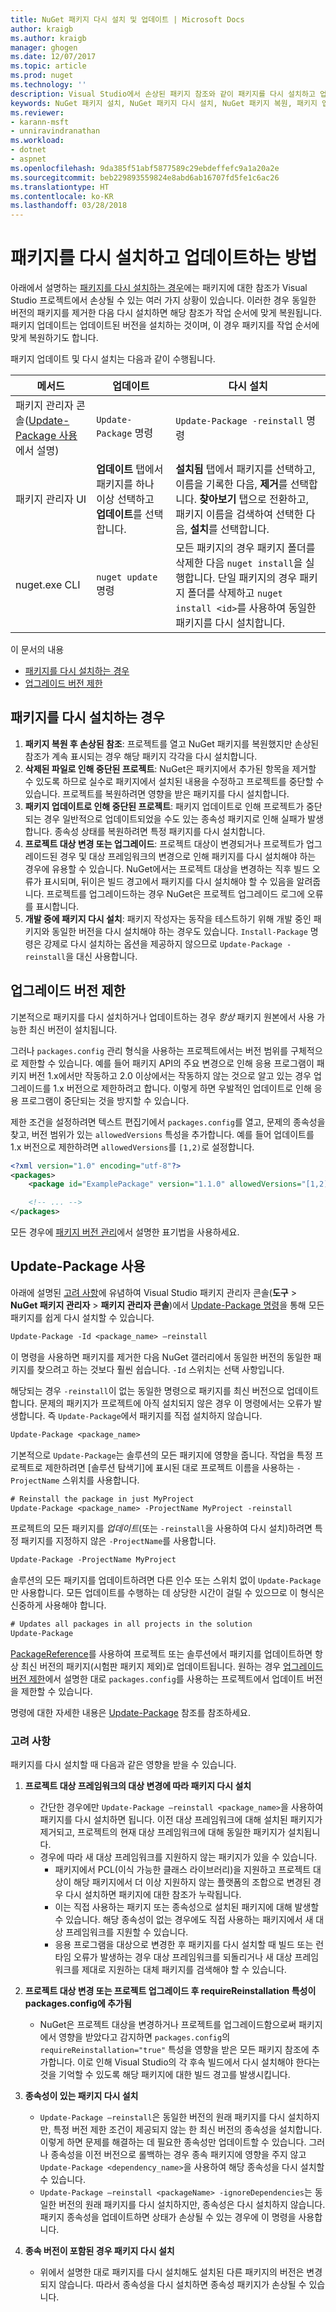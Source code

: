 ```yaml
---
title: NuGet 패키지 다시 설치 및 업데이트 | Microsoft Docs
author: kraigb
ms.author: kraigb
manager: ghogen
ms.date: 12/07/2017
ms.topic: article
ms.prod: nuget
ms.technology: ''
description: Visual Studio에서 손상된 패키지 참조와 같이 패키지를 다시 설치하고 업데이트해야 하는 경우에 대해 자세히 설명합니다.
keywords: NuGet 패키지 설치, NuGet 패키지 다시 설치, NuGet 패키지 복원, 패키지 업데이트, 패키지 복원, 손상된 참조 수정
ms.reviewer:
- karann-msft
- unniravindranathan
ms.workload:
- dotnet
- aspnet
ms.openlocfilehash: 9da385f51abf5877589c29ebdeffefc9a1a20a2e
ms.sourcegitcommit: beb229893559824e8abd6ab16707fd5fe1c6ac26
ms.translationtype: HT
ms.contentlocale: ko-KR
ms.lasthandoff: 03/28/2018
---
```

# <a name="how-to-reinstall-and-update-packages"></a>패키지를 다시 설치하고 업데이트하는 방법

아래에서 설명하는 [패키지를 다시 설치하는 경우](#when-to-reinstall-a-package)에는 패키지에 대한 참조가 Visual Studio 프로젝트에서 손상될 수 있는 여러 가지 상황이 있습니다. 이러한 경우 동일한 버전의 패키지를 제거한 다음 다시 설치하면 해당 참조가 작업 순서에 맞게 복원됩니다. 패키지 업데이트는 업데이트된 버전을 설치하는 것이며, 이 경우 패키지를 작업 순서에 맞게 복원하기도 합니다.

패키지 업데이트 및 다시 설치는 다음과 같이 수행됩니다.

| 메서드 | 업데이트 | 다시 설치 |
| --- | --- | --- |
| 패키지 관리자 콘솔([Update-Package 사용](#using-update-package)에서 설명) | `Update-Package` 명령 | `Update-Package -reinstall` 명령 |
| 패키지 관리자 UI | **업데이트** 탭에서 패키지를 하나 이상 선택하고 **업데이트**를 선택합니다. | **설치됨** 탭에서 패키지를 선택하고, 이름을 기록한 다음, **제거**를 선택합니다. **찾아보기** 탭으로 전환하고, 패키지 이름을 검색하여 선택한 다음, **설치**를 선택합니다. |
| nuget.exe CLI | `nuget update` 명령 | 모든 패키지의 경우 패키지 폴더를 삭제한 다음 `nuget install`을 실행합니다. 단일 패키지의 경우 패키지 폴더를 삭제하고 `nuget install <id>`를 사용하여 동일한 패키지를 다시 설치합니다. |

이 문서의 내용

- [패키지를 다시 설치하는 경우](#when-to-reinstall-a-package)
- [업그레이드 버전 제한](#constraining-upgrade-versions)

## <a name="when-to-reinstall-a-package"></a>패키지를 다시 설치하는 경우

1. **패키지 복원 후 손상된 참조**: 프로젝트를 열고 NuGet 패키지를 복원했지만 손상된 참조가 계속 표시되는 경우 해당 패키지 각각을 다시 설치합니다.
1. **삭제된 파일로 인해 중단된 프로젝트**: NuGet은 패키지에서 추가된 항목을 제거할 수 있도록 하므로 실수로 패키지에서 설치된 내용을 수정하고 프로젝트를 중단할 수 있습니다. 프로젝트를 복원하려면 영향을 받은 패키지를 다시 설치합니다.
1. **패키지 업데이트로 인해 중단된 프로젝트**: 패키지 업데이트로 인해 프로젝트가 중단되는 경우 일반적으로 업데이트되었을 수도 있는 종속성 패키지로 인해 실패가 발생합니다. 종속성 상태를 복원하려면 특정 패키지를 다시 설치합니다.
1. **프로젝트 대상 변경 또는 업그레이드**: 프로젝트 대상이 변경되거나 프로젝트가 업그레이드된 경우 및 대상 프레임워크의 변경으로 인해 패키지를 다시 설치해야 하는 경우에 유용할 수 있습니다. NuGet에서는 프로젝트 대상을 변경하는 직후 빌드 오류가 표시되며, 뒤이은 빌드 경고에서 패키지를 다시 설치해야 할 수 있음을 알려줍니다. 프로젝트를 업그레이드하는 경우 NuGet은 프로젝트 업그레이드 로그에 오류를 표시합니다.
1. **개발 중에 패키지 다시 설치**: 패키지 작성자는 동작을 테스트하기 위해 개발 중인 패키지와 동일한 버전을 다시 설치해야 하는 경우도 있습니다. `Install-Package` 명령은 강제로 다시 설치하는 옵션을 제공하지 않으므로 `Update-Package -reinstall`을 대신 사용합니다.

## <a name="constraining-upgrade-versions"></a>업그레이드 버전 제한

기본적으로 패키지를 다시 설치하거나 업데이트하는 경우 *항상* 패키지 원본에서 사용 가능한 최신 버전이 설치됩니다.

그러나 `packages.config` 관리 형식을 사용하는 프로젝트에서는 버전 범위를 구체적으로 제한할 수 있습니다. 예를 들어 패키지 API의 주요 변경으로 인해 응용 프로그램이 패키지 버전 1.x에서만 작동하고 2.0 이상에서는 작동하지 않는 것으로 알고 있는 경우 업그레이드를 1.x 버전으로 제한하려고 합니다. 이렇게 하면 우발적인 업데이트로 인해 응용 프로그램이 중단되는 것을 방지할 수 있습니다.

제한 조건을 설정하려면 텍스트 편집기에서 `packages.config`를 열고, 문제의 종속성을 찾고, 버전 범위가 있는 `allowedVersions` 특성을 추가합니다. 예를 들어 업데이트를 1.x 버전으로 제한하려면 `allowedVersions`를 `[1,2)`로 설정합니다.

```xml
<?xml version="1.0" encoding="utf-8"?>
<packages>
    <package id="ExamplePackage" version="1.1.0" allowedVersions="[1,2)" />

    <!-- ... -->
</packages>
```

모든 경우에 [패키지 버전 관리](../reference/package-versioning.md#version-ranges-and-wildcards)에서 설명한 표기법을 사용하세요.

## <a name="using-update-package"></a>Update-Package 사용

아래에 설명된 [고려 사항](#considerations)에 유념하여 Visual Studio 패키지 관리자 콘솔(**도구** > **NuGet 패키지 관리자** > **패키지 관리자 콘솔**)에서 [Update-Package 명령](../Tools/ps-ref-update-package.md)을 통해 모든 패키지를 쉽게 다시 설치할 수 있습니다.

```ps
Update-Package -Id <package_name> –reinstall
```

이 명령을 사용하면 패키지를 제거한 다음 NuGet 갤러리에서 동일한 버전의 동일한 패키지를 찾으려고 하는 것보다 훨씬 쉽습니다. `-Id` 스위치는 선택 사항입니다.

해당되는 경우 `-reinstall`이 없는 동일한 명령으로 패키지를 최신 버전으로 업데이트합니다. 문제의 패키지가 프로젝트에 아직 설치되지 않은 경우 이 명령에서는 오류가 발생합니다. 즉 `Update-Package`에서 패키지를 직접 설치하지 않습니다.

```ps
Update-Package <package_name>
```

기본적으로 `Update-Package`는 솔루션의 모든 패키지에 영향을 줍니다. 작업을 특정 프로젝트로 제한하려면 [솔루션 탐색기]에 표시된 대로 프로젝트 이름을 사용하는 `-ProjectName` 스위치를 사용합니다.

```ps
# Reinstall the package in just MyProject
Update-Package <package_name> -ProjectName MyProject -reinstall
```

프로젝트의 모든 패키지를 *업데이트*(또는 `-reinstall`을 사용하여 다시 설치)하려면 특정 패키지를 지정하지 않은 `-ProjectName`를 사용합니다.

```ps
Update-Package -ProjectName MyProject
```

솔루션의 모든 패키지를 업데이트하려면 다른 인수 또는 스위치 없이 `Update-Package`만 사용합니다. 모든 업데이트를 수행하는 데 상당한 시간이 걸릴 수 있으므로 이 형식은 신중하게 사용해야 합니다.

```ps
# Updates all packages in all projects in the solution
Update-Package 
```

[PackageReference](../Consume-Packages/Package-References-in-Project-Files.md)를 사용하여 프로젝트 또는 솔루션에서 패키지를 업데이트하면 항상 최신 버전의 패키지(시험판 패키지 제외)로 업데이트됩니다. 원하는 경우 [업그레이드 버전 제한](#constraining-upgrade-versions)에서 설명한 대로 `packages.config`를 사용하는 프로젝트에서 업데이트 버전을 제한할 수 있습니다.

명령에 대한 자세한 내용은 [Update-Package](../Tools/ps-ref-update-package.md) 참조를 참조하세요.

### <a name="considerations"></a>고려 사항

패키지를 다시 설치할 때 다음과 같은 영향을 받을 수 있습니다.

1. **프로젝트 대상 프레임워크의 대상 변경에 따라 패키지 다시 설치**
    - 간단한 경우에만 `Update-Package –reinstall <package_name>`을 사용하여 패키지를 다시 설치하면 됩니다. 이전 대상 프레임워크에 대해 설치된 패키지가 제거되고, 프로젝트의 현재 대상 프레임워크에 대해 동일한 패키지가 설치됩니다.
    - 경우에 따라 새 대상 프레임워크를 지원하지 않는 패키지가 있을 수 있습니다.
        - 패키지에서 PCL(이식 가능한 클래스 라이브러리)을 지원하고 프로젝트 대상이 해당 패키지에서 더 이상 지원하지 않는 플랫폼의 조합으로 변경된 경우 다시 설치하면 패키지에 대한 참조가 누락됩니다.
        - 이는 직접 사용하는 패키지 또는 종속성으로 설치된 패키지에 대해 발생할 수 있습니다. 해당 종속성이 없는 경우에도 직접 사용하는 패키지에서 새 대상 프레임워크를 지원할 수 있습니다.
        - 응용 프로그램을 대상으로 변경한 후 패키지를 다시 설치할 때 빌드 또는 런타임 오류가 발생하는 경우 대상 프레임워크를 되돌리거나 새 대상 프레임워크를 제대로 지원하는 대체 패키지를 검색해야 할 수 있습니다.

1. **프로젝트 대상 변경 또는 프로젝트 업그레이드 후 requireReinstallation 특성이 packages.config에 추가됨**
    - NuGet은 프로젝트 대상을 변경하거나 프로젝트를 업그레이드함으로써 패키지에서 영향을 받았다고 감지하면 `packages.config`의 `requireReinstallation="true"` 특성을 영향을 받은 모든 패키지 참조에 추가합니다. 이로 인해 Visual Studio의 각 후속 빌드에서 다시 설치해야 한다는 것을 기억할 수 있도록 해당 패키지에 대한 빌드 경고를 발생시킵니다.

1. **종속성이 있는 패키지 다시 설치**
    - `Update-Package –reinstall`은 동일한 버전의 원래 패키지를 다시 설치하지만, 특정 버전 제한 조건이 제공되지 않는 한 최신 버전의 종속성을 설치합니다. 이렇게 하면 문제를 해결하는 데 필요한 종속성만 업데이트할 수 있습니다. 그러나 종속성을 이전 버전으로 롤백하는 경우 종속 패키지에 영향을 주지 않고 `Update-Package <dependency_name>`을 사용하여 해당 종속성을 다시 설치할 수 있습니다.
    - `Update-Package –reinstall <packageName> -ignoreDependencies`는 동일한 버전의 원래 패키지를 다시 설치하지만, 종속성은 다시 설치하지 않습니다. 패키지 종속성을 업데이트하면 상태가 손상될 수 있는 경우에 이 명령을 사용합니다.

1. **종속 버전이 포함된 경우 패키지 다시 설치**
    - 위에서 설명한 대로 패키지를 다시 설치해도 설치된 다른 패키지의 버전은 변경되지 않습니다. 따라서 종속성을 다시 설치하면 종속성 패키지가 손상될 수 있습니다.
